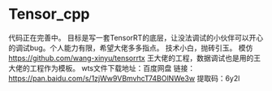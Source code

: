 # Tensor_cpp
代码正在完善中。
目标是写一套TensorRT的底层，让没法调试的小伙伴可以开心的调试bug。个人能力有限，希望大佬多多指点。
技术小白，抛砖引玉。
模仿 https://github.com/wang-xinyu/tensorrtx 王大佬的工程，数据调试也是用的王大佬的工程作为模板。
wts文件下载地址：百度网盘
链接：https://pan.baidu.com/s/1zjWw9VBmvhcT74BOlNWe3w 
提取码：6y2l
